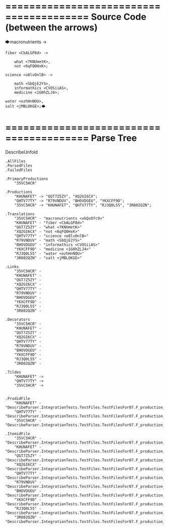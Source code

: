 ========================================
Source Code (between the arrows)
========================================

🡆macronutrients <xkQxOfc9> ->

    fiber <CbALGP8d> ->

        what <7KNUmetK>,
        not <6qFQ0HxK>;
	
	science <o8lvOnlB> ->
		
		math <SbQjE2YS>,
		informathics <CVOSiiAS>,
		medicine <1G0hZLJ4>;
    
    water <ozhHnNOU>,
    salt <jMBLOKGE>;🡄

========================================
Parse Tree
========================================
DescribeUnfold

    .AllFiles
    .ParsedFiles
    .FailedFiles

    .PrimaryProductions
        "35VC5HCR" 

    .Productions
        "KHUNAFET" -> "QGT7Z5ZY", "XQ2GI6CX";
        "QHTV77TY" -> "R79VNDUV", "BHOVDGEU", "YKXCFF9D";
        "35VC5HCR" -> "KHUNAFET", "QHTV77TY", "RJ3Q0L55", "3R802QZN";

    .Translations
        "35VC5HCR" - "macronutrients <xkQxOfc9>"
        "KHUNAFET" - "fiber <CbALGP8d>"
        "QGT7Z5ZY" - "what <7KNUmetK>"
        "XQ2GI6CX" - "not <6qFQ0HxK>"
        "QHTV77TY" - "science <o8lvOnlB>"
        "R79VNDUV" - "math <SbQjE2YS>"
        "BHOVDGEU" - "informathics <CVOSiiAS>"
        "YKXCFF9D" - "medicine <1G0hZLJ4>"
        "RJ3Q0L55" - "water <ozhHnNOU>"
        "3R802QZN" - "salt <jMBLOKGE>"

    .Links
        "35VC5HCR" - 
        "KHUNAFET" - 
        "QGT7Z5ZY" - 
        "XQ2GI6CX" - 
        "QHTV77TY" - 
        "R79VNDUV" - 
        "BHOVDGEU" - 
        "YKXCFF9D" - 
        "RJ3Q0L55" - 
        "3R802QZN" - 

    .Decorators
        "35VC5HCR" - 
        "KHUNAFET" - 
        "QGT7Z5ZY" - 
        "XQ2GI6CX" - 
        "QHTV77TY" - 
        "R79VNDUV" - 
        "BHOVDGEU" - 
        "YKXCFF9D" - 
        "RJ3Q0L55" - 
        "3R802QZN" - 

    .Tildes
        "KHUNAFET" -> 
        "QHTV77TY" -> 
        "35VC5HCR" -> 


    .ProdidFile
        "KHUNAFET" - "DescribeParser.IntegrationTests.TestFiles.TestFilesFor07.F_production_in_production4.ds"
        "QHTV77TY" - "DescribeParser.IntegrationTests.TestFiles.TestFilesFor07.F_production_in_production4.ds"
        "35VC5HCR" - "DescribeParser.IntegrationTests.TestFiles.TestFilesFor07.F_production_in_production4.ds"

    .ItemidFile
        "35VC5HCR" - "DescribeParser.IntegrationTests.TestFiles.TestFilesFor07.F_production_in_production4.ds"
        "KHUNAFET" - "DescribeParser.IntegrationTests.TestFiles.TestFilesFor07.F_production_in_production4.ds"
        "QGT7Z5ZY" - "DescribeParser.IntegrationTests.TestFiles.TestFilesFor07.F_production_in_production4.ds"
        "XQ2GI6CX" - "DescribeParser.IntegrationTests.TestFiles.TestFilesFor07.F_production_in_production4.ds"
        "QHTV77TY" - "DescribeParser.IntegrationTests.TestFiles.TestFilesFor07.F_production_in_production4.ds"
        "R79VNDUV" - "DescribeParser.IntegrationTests.TestFiles.TestFilesFor07.F_production_in_production4.ds"
        "BHOVDGEU" - "DescribeParser.IntegrationTests.TestFiles.TestFilesFor07.F_production_in_production4.ds"
        "YKXCFF9D" - "DescribeParser.IntegrationTests.TestFiles.TestFilesFor07.F_production_in_production4.ds"
        "RJ3Q0L55" - "DescribeParser.IntegrationTests.TestFiles.TestFilesFor07.F_production_in_production4.ds"
        "3R802QZN" - "DescribeParser.IntegrationTests.TestFiles.TestFilesFor07.F_production_in_production4.ds"

